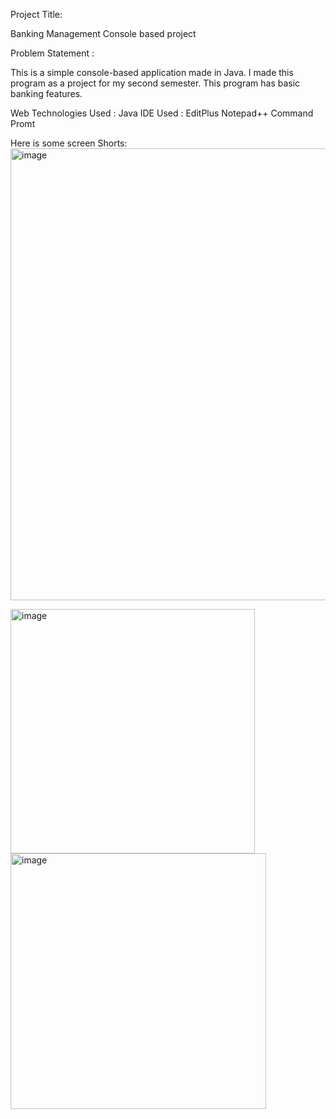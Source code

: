 Project Title: 

Banking Management Console based project


Problem Statement : 

This is a simple console-based application made in Java. I made this program as a project for my second semester. This program has basic banking features.


Web Technologies Used :
Java
IDE Used :
EditPlus
Notepad++
Command Promt

Here is some screen Shorts:
<img width="723" alt="image" src="https://github.com/chandani2711/BankingConsoleBased/assets/157036756/715b24f5-5720-4fad-8eae-160e7db79bda">

<img width="391" alt="image" src="https://github.com/chandani2711/BankingConsoleBased/assets/157036756/b8384fce-a424-4bef-b139-e4d8637a9526">

<img width="409" alt="image" src="https://github.com/chandani2711/BankingConsoleBased/assets/157036756/1242c286-781a-4ad1-8a83-bbd599fa85f0">




